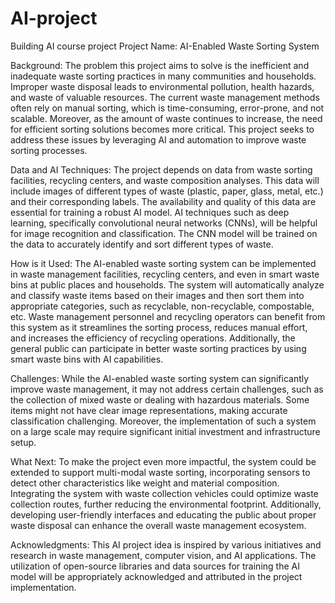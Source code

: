 # AI-project
Building AI course project
Project Name: AI-Enabled Waste Sorting System

Background:
The problem this project aims to solve is the inefficient and inadequate waste sorting practices in many communities and households. Improper waste disposal leads to environmental pollution, health hazards, and waste of valuable resources. The current waste management methods often rely on manual sorting, which is time-consuming, error-prone, and not scalable. Moreover, as the amount of waste continues to increase, the need for efficient sorting solutions becomes more critical. This project seeks to address these issues by leveraging AI and automation to improve waste sorting processes.

Data and AI Techniques:
The project depends on data from waste sorting facilities, recycling centers, and waste composition analyses. This data will include images of different types of waste (plastic, paper, glass, metal, etc.) and their corresponding labels. The availability and quality of this data are essential for training a robust AI model. AI techniques such as deep learning, specifically convolutional neural networks (CNNs), will be helpful for image recognition and classification. The CNN model will be trained on the data to accurately identify and sort different types of waste.

How is it Used:
The AI-enabled waste sorting system can be implemented in waste management facilities, recycling centers, and even in smart waste bins at public places and households. The system will automatically analyze and classify waste items based on their images and then sort them into appropriate categories, such as recyclable, non-recyclable, compostable, etc. Waste management personnel and recycling operators can benefit from this system as it streamlines the sorting process, reduces manual effort, and increases the efficiency of recycling operations. Additionally, the general public can participate in better waste sorting practices by using smart waste bins with AI capabilities.

Challenges:
While the AI-enabled waste sorting system can significantly improve waste management, it may not address certain challenges, such as the collection of mixed waste or dealing with hazardous materials. Some items might not have clear image representations, making accurate classification challenging. Moreover, the implementation of such a system on a large scale may require significant initial investment and infrastructure setup.

What Next:
To make the project even more impactful, the system could be extended to support multi-modal waste sorting, incorporating sensors to detect other characteristics like weight and material composition. Integrating the system with waste collection vehicles could optimize waste collection routes, further reducing the environmental footprint. Additionally, developing user-friendly interfaces and educating the public about proper waste disposal can enhance the overall waste management ecosystem.

Acknowledgments:
This AI project idea is inspired by various initiatives and research in waste management, computer vision, and AI applications. The utilization of open-source libraries and data sources for training the AI model will be appropriately acknowledged and attributed in the project implementation.
